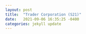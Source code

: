 ```yaml
---
layout: post
title:  "Trader Corporation (S21)"
date:   2021-09-06 16:35:25 -0400
categories: jekyll update
---
```

